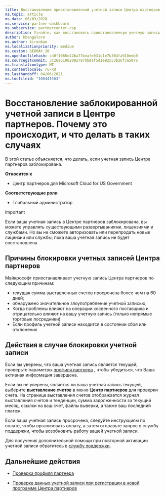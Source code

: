 ```yaml
---
title: Восстановление приостановленной учетной записи Центра партнеров
ms.topic: article
ms.date: 06/03/2020
ms.service: partner-dashboard
ms.subservice: partnercenter-csp
description: Узнайте, как восстановить приостановленную учетную запись Центра партнеров, причины приостановки учетной записи партнера и как можно использовать учетную запись во время приостановки.
author: kbangalore
ms.author: kiranban
ms.localizationpriority: medium
ms.custom: SEOMAY.20
ms.openlocfilehash: cd0f1065e426a77beafe031c1e7b304fa910eeb0
ms.sourcegitcommit: 3c26a61982082787bbdaf5d1e92553b26f3a5076
ms.translationtype: MT
ms.contentlocale: ru-RU
ms.lasthandoff: 04/06/2021
ms.locfileid: "106441563"
---
```

# <a name="restore-a-suspended-partner-center-account---learn-why-it-happens-and-what-to-do-about-it"></a>Восстановление заблокированной учетной записи в Центре партнеров. Почему это происходит, и что делать в таких случаях

В этой статье объясняется, что делать, если учетная запись Центра партнеров заблокирована.

**Относится к**

- Центр партнеров для Microsoft Cloud for US Government

**Соответствующие роли**

- Глобальный администратор


> [!IMPORTANT]  
> Если ваша учетная запись в Центре партнеров заблокирована, вы можете управлять существующими развертываниями, лицензиями и службами. Но вы не сможете авторизовать или перепродать новые лицензии или службы, пока ваша учетная запись не будет восстановлена.

## <a name="why-partner-center-accounts-are-suspended"></a>Причины блокировки учетных записей Центра партнеров

Майкрософт приостанавливает учетную запись Центра партнеров по следующим причинам:

- текущая сумма выставленных счетов просрочена более чем на 60 дней;
- обнаружено значительное злоупотребление учетной записью;
- Когда проблемы влияют на операции косвенного поставщика и отрицательно влияют на вашу учетную запись (только непрямые торговые посредники)
- Если профиль учетной записи находится в состоянии сбоя или отклонения

## <a name="what-to-do-if-your-account-is-suspended"></a>Действия в случае блокировки учетной записи

Если вы уверены, что ваша учетная запись является текущей, проверьте параметры [профиля партнера](https://partner.microsoft.com/pcv/accountsettings/partnerprofile) , чтобы убедиться, что Ваша активная информация завершена. 

Если вы не уверены, является ли ваша учетная запись текущей, выберите **выставление счетов** в меню **Центр партнеров** для проверки счета. На странице выставления счетов отображается журнал выставления счетов и тенденции, сумма задолженности за текущий месяц, ссылки на ваш счет, файлы выверки, а также ваш последний платеж.

Если ваша учетная запись просрочена, следуйте инструкциям по оплате, чтобы организовать оплату, а затем отправьте запрос в службу поддержки, чтобы возобновить работу вашей учетной записи. 

Для получения дополнительной помощи при повторной активации учетной записи обратитесь в [службу поддержки](https://partner.microsoft.com/dashboard/support/csp/servicerequests/create).

## <a name="next-steps"></a>Дальнейшие действия

- [Проверка профиля партнера](update-your-partner-profile.md)

- [Проверка данных учетной записи при регистрации в новой программе Центра партнеров](verification-responses.md)
